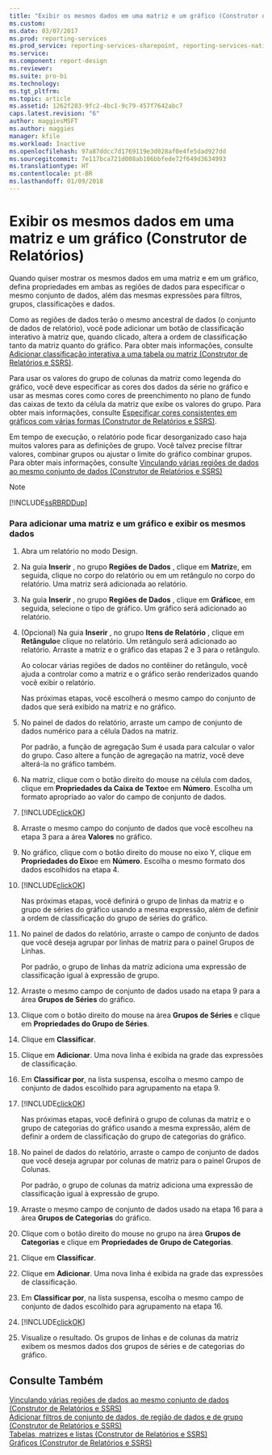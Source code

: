 ```yaml
---
title: "Exibir os mesmos dados em uma matriz e um gráfico (Construtor de Relatórios) | Microsoft Docs"
ms.custom: 
ms.date: 03/07/2017
ms.prod: reporting-services
ms.prod_service: reporting-services-sharepoint, reporting-services-native
ms.service: 
ms.component: report-design
ms.reviewer: 
ms.suite: pro-bi
ms.technology: 
ms.tgt_pltfrm: 
ms.topic: article
ms.assetid: 1262f283-9fc2-4bc1-9c79-457f7642abc7
caps.latest.revision: "6"
author: maggiesMSFT
ms.author: maggies
manager: kfile
ms.workload: Inactive
ms.openlocfilehash: 97a87ddcc7d1769119e3d028af0e4fe5dad927dd
ms.sourcegitcommit: 7e117bca721d008ab106bbfede72f649d3634993
ms.translationtype: HT
ms.contentlocale: pt-BR
ms.lasthandoff: 01/09/2018
---
```

# <a name="display-the-same-data-on-a-matrix-and-a-chart-report-builder"></a>Exibir os mesmos dados em uma matriz e um gráfico (Construtor de Relatórios)
  Quando quiser mostrar os mesmos dados em uma matriz e em um gráfico, defina propriedades em ambas as regiões de dados para especificar o mesmo conjunto de dados, além das mesmas expressões para filtros, grupos, classificações e dados.  
  
 Como as regiões de dados terão o mesmo ancestral de dados (o conjunto de dados de relatório), você pode adicionar um botão de classificação interativo à matriz que, quando clicado, altera a ordem de classificação tanto da matriz quanto do gráfico. Para obter mais informações, consulte [Adicionar classificação interativa a uma tabela ou matriz &#40;Construtor de Relatórios e SSRS&#41;](../../reporting-services/report-design/add-interactive-sort-to-a-table-or-matrix-report-builder-and-ssrs.md).  
  
 Para usar os valores do grupo de colunas da matriz como legenda do gráfico, você deve especificar as cores dos dados da série no gráfico e usar as mesmas cores como cores de preenchimento no plano de fundo das caixas de texto da célula da matriz que exibe os valores do grupo. Para obter mais informações, consulte [Especificar cores consistentes em gráficos com várias formas &#40;Construtor de Relatórios e SSRS&#41;](../../reporting-services/report-design/specify-consistent-colors-across-multiple-shape-charts-report-builder-and-ssrs.md).  
  
 Em tempo de execução, o relatório pode ficar desorganizado caso haja muitos valores para as definições de grupo. Você talvez precise filtrar valores, combinar grupos ou ajustar o limite do gráfico combinar grupos. Para obter mais informações, consulte [Vinculando várias regiões de dados ao mesmo conjunto de dados &#40;Construtor de Relatórios e SSRS&#41;](../../reporting-services/report-design/linking-multiple-data-regions-to-the-same-dataset-report-builder-and-ssrs.md)  
  
> [!NOTE]  
>  [!INCLUDE[ssRBRDDup](../../includes/ssrbrddup-md.md)]  
  
### <a name="to-add-a-matrix-and-chart-to-display-the-same-data"></a>Para adicionar uma matriz e um gráfico e exibir os mesmos dados  
  
1.  Abra um relatório no modo Design.  
  
2.  Na guia **Inserir** , no grupo **Regiões de Dados** , clique em **Matriz**e, em seguida, clique no corpo do relatório ou em um retângulo no corpo do relatório. Uma matriz será adicionada ao relatório.  
  
3.  Na guia **Inserir** , no grupo **Regiões de Dados** , clique em **Gráfico**e, em seguida, selecione o tipo de gráfico. Um gráfico será adicionado ao relatório.  
  
4.  (Opcional) Na guia **Inserir** , no grupo **Itens de Relatório** , clique em **Retângulo**e clique no relatório. Um retângulo será adicionado ao relatório. Arraste a matriz e o gráfico das etapas 2 e 3 para o retângulo.  
  
     Ao colocar várias regiões de dados no contêiner do retângulo, você ajuda a controlar como a matriz e o gráfico serão renderizados quando você exibir o relatório.  
  
     Nas próximas etapas, você escolherá o mesmo campo do conjunto de dados que será exibido na matriz e no gráfico.  
  
5.  No painel de dados do relatório, arraste um campo de conjunto de dados numérico para a célula Dados na matriz.  
  
     Por padrão, a função de agregação Sum é usada para calcular o valor do grupo. Caso altere a função de agregação na matriz, você deve alterá-la no gráfico também.  
  
6.  Na matriz, clique com o botão direito do mouse na célula com dados, clique em **Propriedades da Caixa de Texto**e em **Número**. Escolha um formato apropriado ao valor do campo de conjunto de dados.  
  
7.  [!INCLUDE[clickOK](../../includes/clickok-md.md)]  
  
8.  Arraste o mesmo campo do conjunto de dados que você escolheu na etapa 3 para a área **Valores** no gráfico.  
  
9. No gráfico, clique com o botão direito do mouse no eixo Y, clique em **Propriedades do Eixo**e em **Número**. Escolha o mesmo formato dos dados escolhidos na etapa 4.  
  
10. [!INCLUDE[clickOK](../../includes/clickok-md.md)]  
  
     Nas próximas etapas, você definirá o grupo de linhas da matriz e o grupo de séries do gráfico usando a mesma expressão, além de definir a ordem de classificação do grupo de séries do gráfico.  
  
11. No painel de dados do relatório, arraste o campo de conjunto de dados que você deseja agrupar por linhas de matriz para o painel Grupos de Linhas.  
  
     Por padrão, o grupo de linhas da matriz adiciona uma expressão de classificação igual à expressão de grupo.  
  
12. Arraste o mesmo campo de conjunto de dados usado na etapa 9 para a área **Grupos de Séries** do gráfico.  
  
13. Clique com o botão direito do mouse na área **Grupos de Séries** e clique em **Propriedades do Grupo de Séries**.  
  
14. Clique em **Classificar**.  
  
15. Clique em **Adicionar**. Uma nova linha é exibida na grade das expressões de classificação.  
  
16. Em **Classificar por**, na lista suspensa, escolha o mesmo campo de conjunto de dados escolhido para agrupamento na etapa 9.  
  
17. [!INCLUDE[clickOK](../../includes/clickok-md.md)]  
  
     Nas próximas etapas, você definirá o grupo de colunas da matriz e o grupo de categorias do gráfico usando a mesma expressão, além de definir a ordem de classificação do grupo de categorias do gráfico.  
  
18. No painel de dados do relatório, arraste o campo de conjunto de dados que você deseja agrupar por colunas de matriz para o painel Grupos de Colunas.  
  
     Por padrão, o grupo de colunas da matriz adiciona uma expressão de classificação igual à expressão de grupo.  
  
19. Arraste o mesmo campo de conjunto de dados usado na etapa 16 para a área **Grupos de Categorias** do gráfico.  
  
20. Clique com o botão direito do mouse no grupo na área **Grupos de Categorias** e clique em **Propriedades de Grupo de Categorias**.  
  
21. Clique em **Classificar**.  
  
22. Clique em **Adicionar**. Uma nova linha é exibida na grade das expressões de classificação.  
  
23. Em **Classificar por**, na lista suspensa, escolha o mesmo campo de conjunto de dados escolhido para agrupamento na etapa 16.  
  
24. [!INCLUDE[clickOK](../../includes/clickok-md.md)]  
  
25. Visualize o resultado. Os grupos de linhas e de colunas da matriz exibem os mesmos dados dos grupos de séries e de categorias do gráfico.  
  
## <a name="see-also"></a>Consulte Também  
 [Vinculando várias regiões de dados ao mesmo conjunto de dados &#40;Construtor de Relatórios e SSRS&#41;](../../reporting-services/report-design/linking-multiple-data-regions-to-the-same-dataset-report-builder-and-ssrs.md)   
 [Adicionar filtros de conjunto de dados, de região de dados e de grupo &#40;Construtor de Relatórios e SSRS&#41;](../../reporting-services/report-design/add-dataset-filters-data-region-filters-and-group-filters.md)   
 [Tabelas, matrizes e listas &#40;Construtor de Relatórios e SSRS&#41;](../../reporting-services/report-design/tables-matrices-and-lists-report-builder-and-ssrs.md)   
 [Gráficos &#40;Construtor de Relatórios e SSRS&#41;](../../reporting-services/report-design/charts-report-builder-and-ssrs.md)  
  
  
